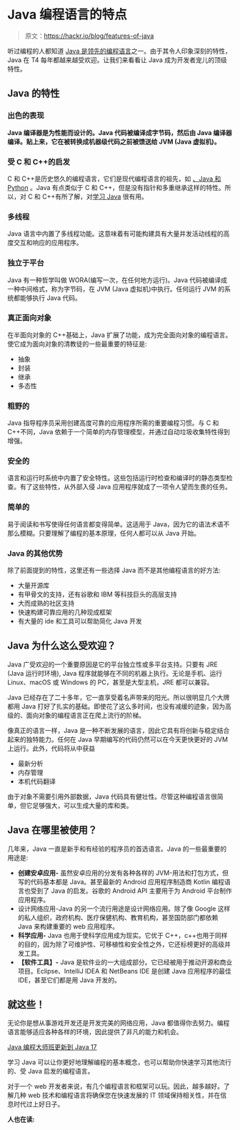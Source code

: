 # Java 编程语言的特点

> 原文：<https://hackr.io/blog/features-of-java>

听过编程的人都知道 [Java 是领先的编程语言](https://hackr.io/blog/what-is-java)之一。由于其令人印象深刻的特性，Java 在 T4 每年都越来越受欢迎。让我们来看看让 Java 成为开发者宠儿的顶级特性。

## Java 的特性

### **出色的表现**

**Java 编译器是为性能而设计的。Java 代码被编译成字节码，然后由 Java 编译器编译。贴上来，它在被转换成机器级代码之前被馈送给 JVM (Java 虚拟机)。**

### 受 C 和 C++的启发

C 和 C++是历史悠久的编程语言，它们是现代编程语言的祖先，如 [、Java 和 Python](https://hackr.io/blog/python-vs-java) 。Java 有点类似于 C 和 C++，但是没有指针和多重继承这样的特性。所以，对 C 和 C++有所了解，对[学习 Java](https://hackr.io/tutorials/learn-java?ref=blog-post) 很有用。

### 多线程

Java 语言中内置了多线程功能。这意味着有可能构建具有大量并发活动线程的高度交互和响应的应用程序。

### 独立于平台

Java 有一种哲学叫做 WORA(编写一次，在任何地方运行)。Java 代码被编译成一种中间格式，称为字节码，在 JVM (Java 虚拟机)中执行。任何运行 JVM 的系统都能够执行 Java 代码。

### 真正面向对象

在半面向对象的 C++基础上，Java 扩展了功能，成为完全面向对象的编程语言。使它成为面向对象的清教徒的一些最重要的特征是:

*   抽象
*   封装
*   继承
*   多态性

### 粗野的

Java 指导程序员采用创建高度可靠的应用程序所需的重要编程习惯。与 C 和 C++不同，Java 依赖于一个简单的内存管理模型，并通过自动垃圾收集特性得到增强。

### 安全的

语言和运行时系统中内置了安全特性。这些包括运行时检查和编译时的静态类型检查。有了这些特性，从外部入侵 Java 应用程序就成了一项令人望而生畏的任务。

### 简单的

易于阅读和书写使得任何语言都变得简单。这适用于 Java，因为它的语法术语不那么模糊。只要理解了编程的基本原理，任何人都可以从 Java 开始。

### Java 的其他优势

除了前面提到的特性，这里还有一些选择 Java 而不是其他编程语言的好方法:

*   大量开源库
*   有甲骨文的支持，还有谷歌和 IBM 等科技巨头的高层支持
*   大而成熟的社区支持
*   快速构建可靠应用的几种现成框架
*   有大量的 ide 和工具可以帮助简化 Java 开发

## Java 为什么这么受欢迎？

Java 广受欢迎的一个重要原因是它的平台独立性或多平台支持。只要有 JRE (Java 运行时环境), Java 程序就能够在不同的机器上执行。无论是手机、运行 Linux、macOS 或 Windows 的 PC，甚至是大型主机，JRE 都可以兼容。

Java 已经存在了二十多年，它一直享受着名声带来的阳光。所以很明显几个大牌都用 Java 打好了扎实的基础。即使花了这么多时间，也没有减缓的迹象，因为高级的、面向对象的编程语言正在爬上流行的阶梯。

像真正的语言一样，Java 是一种不断发展的语言，因此它具有将创新与稳定结合起来的独特能力。任何在 Java 早期编写的代码仍然可以在今天更快更好的 JVM 上运行。此外，代码将从中获益

*   最新分析
*   内存管理
*   本机代码翻译

由于对象不需要引用外部数据，Java 代码具有健壮性。尽管这种编程语言很简单，但它足够强大，可以生成大量的库和类。

## **Java 在哪里被使用？**

几年来，Java 一直是新手和有经验的程序员的首选语言。Java 的一些最重要的用途是:

*   **创建安卓应用-** 虽然安卓应用的分发有各种各样的 JVM-用法和打包方式，但写的代码基本都是 Java。甚至最新的 Android 应用程序制造商 Kotlin 编程语言也受到了 Java 的启发。谷歌的 Android API 主要用于为 Android 平台制作应用程序。
*   设计网络应用-Java 的另一个流行用途是设计网络应用。除了像 Google 这样的私人组织，政府机构、医疗保健机构、教育机构，甚至国防部门都依赖 Java 来构建重要的 web 应用程序。
*   **科学应用-** Java 也用于使科学应用成为现实。它优于 C++，c++也用于同样的目的，因为除了可维护性、可移植性和安全性之外，它还标榜更好的高级并发工具。
*   **【软件工具】-** Java 是软件业的一大组成部分。它已经被用于推动开源和商业项目。Eclipse、IntelliJ IDEA 和 NetBeans IDE 是创建 Java 应用程序的最佳 IDE，甚至它们都是用 Java 开发的。

## **就这些！**

无论你是想从事游戏开发还是开发完美的网络应用，Java 都值得你去努力。编程语言能够适应各种各样的环境，因此提供了非凡的能力和机会。

[Java 编程大师班更新到 Java 17](https://click.linksynergy.com/link?id=jU79Zysihs4&offerid=1045023.533682&type=2&murl=https%3A%2F%2Fwww.udemy.com%2Fcourse%2Fjava-the-complete-java-developer-course%2F)

学习 Java 可以让你更好地理解编程的基本概念，也可以帮助你快速学习其他流行的、受 Java 启发的编程语言。

对于一个 web 开发者来说，有几个编程语言和框架可以玩。因此，越多越好。了解几种 web 技术和编程语言将确保您在快速发展的 IT 领域保持相关性，并在信息时代过上好日子。

**人也在读:**
